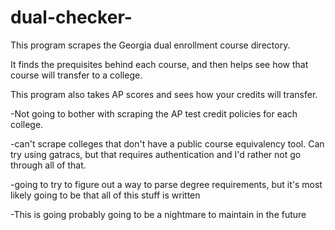 # dual-checker-

This program scrapes the Georgia dual enrollment course directory.

It finds the prequisites behind each course, and then helps see how that course will transfer to a college.

This program also takes AP scores and sees how your credits will transfer.

-Not going to bother with scraping the AP test credit policies for each college.

-can't scrape colleges that don't have a public course equivalency tool. Can try using gatracs, but that requires authentication and I'd rather not go through all of that.

-going to try to figure out a way to parse degree requirements, but it's most likely going to be that all of this stuff is written

-This is going probably going to be a nightmare to maintain in the future
